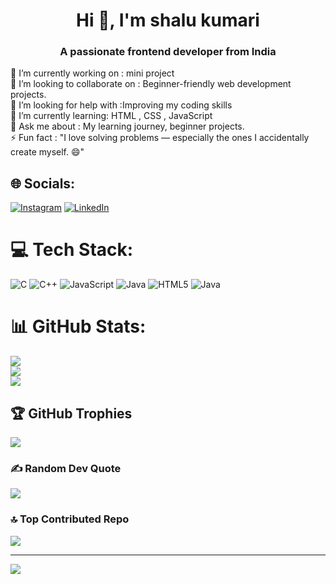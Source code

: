 <h1 align="center">Hi 👋, I'm shalu kumari</h1>
<h3 align="center">A passionate frontend developer from India</h3>

🔭 I’m currently working on : mini project<br>👯 I’m looking to collaborate on :  Beginner-friendly web development projects.<br>🤝 I’m looking for help with :Improving my coding skills<br>🌱 I’m currently learning: HTML , CSS , JavaScript<br>💬 Ask me about : My learning journey, beginner projects.<br>⚡ Fun fact  : "I love solving problems — especially the ones I accidentally create myself. 😄"


## 🌐 Socials:
[![Instagram](https://img.shields.io/badge/Instagram-%23E4405F.svg?logo=Instagram&logoColor=white)](https://instagram.com/https://www.instagram.com/_shalu_saigal_/?hl=en) [![LinkedIn](https://img.shields.io/badge/LinkedIn-%230077B5.svg?logo=linkedin&logoColor=white)](https://linkedin.com/in/https://www.linkedin.com/in/shalu-kumari-b06087290/) 

# 💻 Tech Stack:
![C](https://img.shields.io/badge/c-%2300599C.svg?style=flat&logo=c&logoColor=white) ![C++](https://img.shields.io/badge/c++-%2300599C.svg?style=flat&logo=c%2B%2B&logoColor=white) ![JavaScript](https://img.shields.io/badge/javascript-%23323330.svg?style=flat&logo=javascript&logoColor=%23F7DF1E) ![Java](https://img.shields.io/badge/java-%23ED8B00.svg?style=flat&logo=openjdk&logoColor=white) ![HTML5](https://img.shields.io/badge/html5-%23E34F26.svg?style=flat&logo=html5&logoColor=white) ![Java](https://img.shields.io/badge/java-%23ED8B00.svg?style=flat&logo=openjdk&logoColor=white)
# 📊 GitHub Stats:
![](https://github-readme-stats.vercel.app/api?username=shalukumari2212&theme=calm_pink&hide_border=false&include_all_commits=false&count_private=false)<br/>
![](https://nirzak-streak-stats.vercel.app/?user=shalukumari2212&theme=calm_pink&hide_border=false)<br/>
![](https://github-readme-stats.vercel.app/api/top-langs/?username=shalukumari2212&theme=calm_pink&hide_border=false&include_all_commits=false&count_private=false&layout=compact)

## 🏆 GitHub Trophies
![](https://github-profile-trophy.vercel.app/?username=shalukumari2212&theme=radical&no-frame=false&no-bg=false&margin-w=4)

### ✍️ Random Dev Quote
![](https://quotes-github-readme.vercel.app/api?type=horizontal&theme=radical)

### 🔝 Top Contributed Repo
![](https://github-contributor-stats.vercel.app/api?username=shalukumari2212&limit=5&theme=catppuccin_latte&combine_all_yearly_contributions=true)

---
[![](https://visitcount.itsvg.in/api?id=shalukumari2212&icon=0&color=0)](https://visitcount.itsvg.in)

<!-- Proudly created with GPRM ( https://gprm.itsvg.in ) -->


